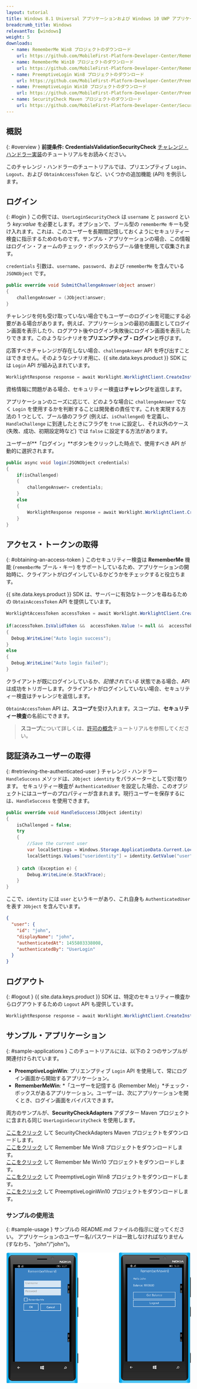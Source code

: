 ```yaml
---
layout: tutorial
title: Windows 8.1 Universal アプリケーションおよび Windows 10 UWP アプリケーションでのチャレンジ・ハンドラーの実装
breadcrumb_title: Windows
relevantTo: [windows]
weight: 5
downloads:
  - name: RememberMe Win8 プロジェクトのダウンロード
    url: https://github.com/MobileFirst-Platform-Developer-Center/RememberMeWin8/tree/release80
  - name: RememberMe Win10 プロジェクトのダウンロード
    url: https://github.com/MobileFirst-Platform-Developer-Center/RememberMeWin10/tree/release80
  - name: PreemptiveLogin Win8 プロジェクトのダウンロード
    url: https://github.com/MobileFirst-Platform-Developer-Center/PreemptiveLoginWin8/tree/release80
  - name: PreemptiveLogin Win10 プロジェクトのダウンロード
    url: https://github.com/MobileFirst-Platform-Developer-Center/PreemptiveLoginWin10/tree/release80
  - name: SecurityCheck Maven プロジェクトのダウンロード
    url: https://github.com/MobileFirst-Platform-Developer-Center/SecurityCheckAdapters/tree/release80
---
```

<!-- NLS_CHARSET=UTF-8 -->
## 概説
{: #overview }
**前提条件:** **CredentialsValidationSecurityCheck** [チャレンジ・ハンドラー実装](../../credentials-validation/windows-8-10)のチュートリアルをお読みください。

このチャレンジ・ハンドラーのチュートリアルでは、プリエンプティブ `Login`、`Logout`、および `ObtainAccessToken` など、いくつかの追加機能 (API) を例示します。

## ログイン
{: #login }
この例では、`UserLoginSecurityCheck` は `username` と `password` という *key:value* を必要とします。オプションで、ブール型の `rememberMe` キーも受け入れます。これは、このユーザーを長期間記憶しておくようにセキュリティー検査に指示するためのものです。サンプル・アプリケーションの場合、この情報はログイン・フォームのチェック・ボックスからブール値を使用して収集されます。

`credentials` 引数は、`username`、`password`、および `rememberMe` を含んでいる `JSONObject` です。

```csharp
public override void SubmitChallengeAnswer(object answer)
{
    challengeAnswer = (JObject)answer;
}
```

チャレンジを何も受け取っていない場合でもユーザーのログインを可能にする必要がある場合があります。例えば、アプリケーションの最初の画面としてログイン画面を表示したり、ログアウト後やログイン失敗後にログイン画面を表示したりできます。このようなシナリオを**プリエンプティブ・ログイン**と呼びます。

応答すべきチャレンジが存在しない場合、`challengeAnswer` API を呼び出すことはできません。そのようなシナリオ用に、{{ site.data.keys.product }} SDK には `Login` API が組み込まれています。

```csharp
WorklightResponse response = await Worklight.WorklightClient.CreateInstance().AuthorizationManager.Login(String securityCheckName, JObject credentials);
```

資格情報に問題がある場合、セキュリティー検査は**チャレンジ**を返信します。

アプリケーションのニーズに応じて、どのような場合に `challengeAnswer` でなく `Login` を使用するかを判断することは開発者の責任です。これを実現する方法の 1 つとして、ブール値のフラグ (例えば、`isChallenged`) を定義し、`HandleChallenge` に到達したときにフラグを `true` に設定し、それ以外のケース (失敗、成功、初期設定時など) では `false` に設定する方法があります。

ユーザーが**「ログイン」**ボタンをクリックした時点で、使用すべき API が動的に選択されます。

```csharp
public async void login(JSONObject credentials)
{
    if(isChallenged)
    {
        challengeAnswer= credentials;
    }
    else
    {
        WorklightResponse response = await Worklight.WorklightClient.CreateInstance().AuthorizationManager.Login(securityCheckName, credentials);
    }
}
```
## アクセス・トークンの取得
{: #obtaining-an-access-token }
このセキュリティー検査は **RememberMe** 機能 (`rememberMe` ブール・キー) をサポートしているため、アプリケーションの開始時に、クライアントがログインしているかどうかをチェックすると役立ちます。

{{ site.data.keys.product }} SDK は、サーバーに有効なトークンを尋ねるための `ObtainAccessToken` API を提供しています。

```csharp
WorklightAccessToken accessToken = await Worklight.WorklightClient.CreateInstance().AuthorizationManager.ObtainAccessToken(String scope);

if(accessToken.IsValidToken &&  accessToken.Value != null &&  accessToken.Value != "")
{
  Debug.WriteLine("Auto login success");
}
else
{
  Debug.WriteLine("Auto login failed");
}

```

クライアントが既にログインしているか、*記憶されている* 状態である場合、API は成功をトリガーします。クライアントがログインしていない場合、セキュリティー検査はチャレンジを返信します。

`ObtainAccessToken` API は、**スコープ**を受け入れます。スコープは、**セキュリティー検査**の名前にできます。

> **スコープ**について詳しくは、[許可の概念](../../)チュートリアルを参照してください。

## 認証済みユーザーの取得
{: #retrieving-the-authenticated-user }
チャレンジ・ハンドラー `HandleSuccess` メソッドは、`JObject identity` をパラメーターとして受け取ります。
セキュリティー検査が `AuthenticatedUser` を設定した場合、このオブジェクトにはユーザーのプロパティーが含まれます。現行ユーザーを保存するには、`HandleSuccess` を使用できます。

```csharp
public override void HandleSuccess(JObject identity)
{
    isChallenged = false;
    try
    {
        //Save the current user
        var localSettings = Windows.Storage.ApplicationData.Current.LocalSettings;
        localSettings.Values["useridentity"] = identity.GetValue("user");

    } catch (Exception e) {
        Debug.WriteLine(e.StackTrace);
    }
}
```

ここで、`identity` には `user` というキーがあり、これ自身も `AuthenticatedUser` を表す `JObject` を含んでいます。

```json
{
  "user": {
    "id": "john",
    "displayName": "john",
    "authenticatedAt": 1455803338008,
    "authenticatedBy": "UserLogin"
  }
}
```

## ログアウト
{: #logout }
{{ site.data.keys.product }} SDK は、特定のセキュリティー検査からログアウトするための `Logout` API も提供しています。

```csharp
WorklightResponse response = await Worklight.WorklightClient.CreateInstance().AuthorizationManager.Logout(securityCheckName);
```

## サンプル・アプリケーション
{: #sample-applications }
このチュートリアルには、以下の 2 つのサンプルが関連付けられています。

- **PreemptiveLoginWin**: プリエンプティブ `Login` API を使用して、常にログイン画面から開始するアプリケーション。
- **RememberMeWin**: *「ユーザーを記憶する (Remember Me)」*チェック・ボックスがあるアプリケーション。ユーザーは、次にアプリケーションを開くとき、ログイン画面をバイパスできます。

両方のサンプルが、**SecurityCheckAdapters** アダプター Maven プロジェクトに含まれる同じ `UserLoginSecurityCheck` を使用します。

[ここをクリック](https://github.com/MobileFirst-Platform-Developer-Center/SecurityCheckAdapters/tree/release80) して SecurityCheckAdapters Maven プロジェクトをダウンロードします。  
[ここをクリック](https://github.com/MobileFirst-Platform-Developer-Center/RememberMeWin8/tree/release80) して Remember Me Win8 プロジェクトをダウンロードします。  
[ここをクリック](https://github.com/MobileFirst-Platform-Developer-Center/RememberMeWin10/tree/release80) して Remember Me Win10 プロジェクトをダウンロードします。  
[ここをクリック](https://github.com/MobileFirst-Platform-Developer-Center/PreemptiveLoginWin8/tree/release80) して PreemptiveLogin Win8 プロジェクトをダウンロードします。  
[ここをクリック](https://github.com/MobileFirst-Platform-Developer-Center/PreemptiveLoginWin10/tree/release80) して PreemptiveLoginWin10 プロジェクトをダウンロードします。

### サンプルの使用法
{: #sample-usage }
サンプルの README.md ファイルの指示に従ってください。
アプリケーションのユーザー名/パスワードは一致しなければなりません (すなわち、"john"/"john")。

![サンプル・アプリケーション](RememberMe.png)
